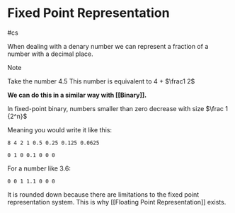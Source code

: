 # Fixed Point Representation
#cs 
   

When dealing with a denary number we can represent a fraction of a number with a decimal place.



>[!note] 
>Take the number 4.5
This number is equivalent to 4 + $\frac1 2$




**We can do this in a similar way with [[Binary]].**

In fixed-point binary, numbers smaller than zero decrease with size $\frac 1 {2^n}$

Meaning you would write it like this:

`
8 4 2 1 0.5 0.25 0.125 0.0625
`

`
0 1 0 0.1 0 0 0
`

For a number like 3.6:

`
0 0 1 1.1 0 0 0
`

It is rounded down because there are limitations to the fixed point representation system. This is why [[Floating Point Representation]] exists.